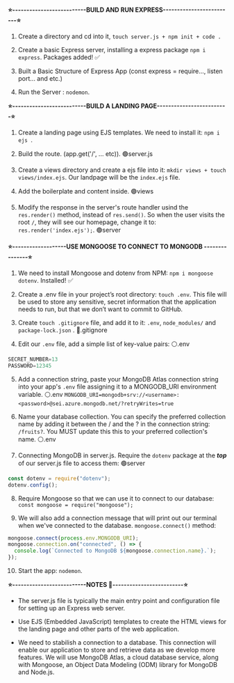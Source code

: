 **⭐️--------------------------BUILD AND RUN EXPRESS-------------------------⭐️**
1. Create a directory and cd into it, ` touch server.js + npm init + code . `

2. Create a basic Express server, installing a express package `npm i express`. Packages added! ✅

3. Built a Basic Structure of Express App (const express = require..., listen port... and etc.)
4. Run the Server : `nodemon`.

**⭐️--------------------------BUILD A LANDING PAGE-------------------------⭐️**
1. Create a landing page using EJS templates. We need to install it: `npm i ejs
`.

2. Build the route. (app.get('/', ... etc)). 🟢server.js

3. Create a views directory and create a ejs file into it: `mkdir views + touch views/index.ejs`. Our landpage will be the `index.ejs` file.

4. Add the boilerplate and content inside. 🟣views

5. Modify the response in the server's route handler usind the `res.render()` method, instead of `res.send()`. So when the user visits the root `/`, they will see our homepage, change it to: `res.render('index.ejs');`. 🟢server

**⭐️-------------------USE MONGOOSE TO CONNECT TO MONGODB ---------------⭐️**

1. We need to install Mongoose and dotenv from NPM: `npm i mongoose dotenv`. Installed! ✅

2. Create a .env file in your project’s root directory: `touch .env`. 
This file will be used to store any sensitive, secret information that the application needs to run, but that we don’t want to commit to GitHub.

3. Create `touch .gitignore` file, and add it to it: `.env`, `node_modules/` and `package-lock.json` .  🔴.gitignore

4. Edit our `.env` file, add a simple list of key-value pairs:  ⚪️.env
```Javascript 
SECRET_NUMBER=13
PASSWORD=12345
```
5. Add a connection string, paste your MongoDB Atlas connection string into your app's `.env` file assigning it to a MONGODB_URI environment variable. ⚪️.env
`MONGODB_URI=mongodb+srv://<username>:<password>@sei.azure.mongodb.net/?retryWrites=true`

6. Name your database collection. You can specify the preferred collection name by adding it between the / and the ? in the connection string: `/fruits?`. You MUST update this this to your preferred collection's name. ⚪️.env

7. Connecting MongoDB in server.js. Require the `dotenv` package at the ***top*** of our server.js file to access them: 🟢server
```Javascript
const dotenv = require("dotenv");
dotenv.config();
``` 

8. Require Mongoose so that we can use it to connect to our database:
`const mongoose = require("mongoose");`

9. We will also add a connection message that will print out our terminal when we've connected to the database. `mongoose.connect()` method:
```Javascript
mongoose.connect(process.env.MONGODB_URI);
mongoose.connection.on("connected", () => {
  console.log(`Connected to MongoDB ${mongoose.connection.name}.`);
});
```

10. Start the app: `nodemon`.












**⭐️--------------------------NOTES 📝-------------------------⭐️**
- The server.js file is typically the main entry point and configuration file for setting up an Express web server.

- Use EJS (Embedded JavaScript) templates to create the HTML views for the landing page and other parts of the web application.

- We need to stabilish a connection to a database. This connection will enable our application to store and retrieve data as we develop more features. 
We will use MongoDB Atlas, a cloud database service, along with Mongoose, an Object Data Modeling (ODM) library for MongoDB and Node.js.



